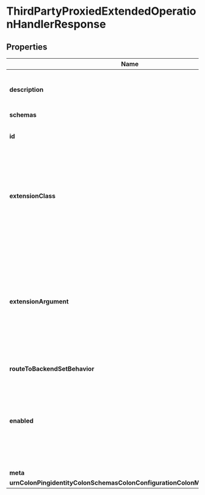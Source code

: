 

# ThirdPartyProxiedExtendedOperationHandlerResponse


## Properties

| Name | Type | Description | Notes |
|------------ | ------------- | ------------- | -------------|
|**description** | **String** | A description for this Extended Operation Handler |  [optional] |
|**schemas** | **List&lt;EnumthirdPartyProxiedExtendedOperationHandlerSchemaUrn&gt;** |  |  |
|**id** | **String** | Name of the Extended Operation Handler |  |
|**extensionClass** | **String** | The fully-qualified name of the Java class providing the logic for the Third Party Proxied Extended Operation Handler. |  |
|**extensionArgument** | **List&lt;String&gt;** | The set of arguments used to customize the behavior for the Third Party Proxied Extended Operation Handler. Each configuration property should be given in the form &#39;name&#x3D;value&#39;. |  [optional] |
|**routeToBackendSetBehavior** | **EnumextendedOperationHandlerRouteToBackendSetBehaviorProp** |  |  [optional] |
|**enabled** | **Boolean** | Indicates whether the Extended Operation Handler is enabled (that is, whether the types of extended operations are allowed in the server). |  |
|**meta** | [**MetaMeta**](MetaMeta.md) |  |  [optional] |
|**urnColonPingidentityColonSchemasColonConfigurationColonMessagesColon20** | [**MetaUrnPingidentitySchemasConfigurationMessages20**](MetaUrnPingidentitySchemasConfigurationMessages20.md) |  |  [optional] |



